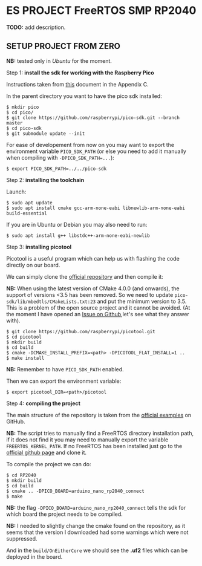 # ES PROJECT FreeRTOS SMP RP2040

**TODO:** add description.

## SETUP PROJECT FROM ZERO

**NB:** tested only in *Ubuntu* for the moment.

Step 1: **install the sdk for working with the Raspberry Pico**

Instructions taken from [this](https://datasheets.raspberrypi.com/pico/getting-started-with-pico.pdf) document in the Appendix C.

In the parent directory you want to have the pico sdk installed:

```
$ mkdir pico
$ cd pico/
$ git clone https://github.com/raspberrypi/pico-sdk.git --branch master
$ cd pico-sdk
$ git submodule update --init
```

For ease of developement from now on you may want to export the environment variable `PICO_SDK_PATH` (or else you need to add it manually when compiling with `-DPICO_SDK_PATH=...`):

```
$ export PICO_SDK_PATH=../../pico-sdk
```

Step 2: **installing the toolchain**

Launch:

```
$ sudo apt update
$ sudo apt install cmake gcc-arm-none-eabi libnewlib-arm-none-eabi build-essential
```

If you are in Ubuntu or Debian you may also need to run:

```
$ sudo apt install g++ libstdc++-arm-none-eabi-newlib
```

Step 3: **installing picotool**

Picotool is a useful program which can help us with flashing the code directly on our board.

We can simply clone the [official repository](https://github.com/raspberrypi/picotool) and then compile it:

**NB:** When using the latest version of CMake 4.0.0 (and onwards), the support of versions <3.5 has been removed. So we need to update `pico-sdk/lib/mbedtls/CMakeLists.txt:23` and put the minimum version to 3.5. This is a problem of the open source project and it cannot be avoided. (At the moment I have opened an [Issue on Github](https://github.com/Mbed-TLS/mbedtls/issues/10123),let's see what they answer with).

```
$ git clone https://github.com/raspberrypi/picotool.git
$ cd picotool
$ mkdir build
$ cd build
$ cmake -DCMAKE_INSTALL_PREFIX=<path> -DPICOTOOL_FLAT_INSTALL=1 ..
$ make install
```

**NB:** Remember to have `PICO_SDK_PATH` enabled.

Then we can export the environment variable:

```
$ export picotool_DIR=<path>/picotool
```

Step 4: **compiling the project**

The main structure of the repository is taken from the [official examples](https://github.com/FreeRTOS/FreeRTOS-Community-Supported-Demos) on GitHub.

**NB:** The script tries to manually find a FreeRTOS directory installation path, if it does not find it you may need to manually export the variable `FREERTOS_KERNEL_PATH`. If no FreeRTOS has been installed just go to the [official github page](https://github.com/FreeRTOS/FreeRTOS-Kernel/tree/7ce8266bc5c6e13534959179295d7ec25f9e438c) and clone it.

To compile the project we can do:

```
$ cd RP2040
$ mkdir build
$ cd build
$ cmake .. -DPICO_BOARD=arduino_nano_rp2040_connect
$ make
```

**NB:** the flag `-DPICO_BOARD=arduino_nano_rp2040_connect` tells the sdk for which board the project needs to be compiled.

**NB:** I needed to slightly change the cmake found on the repository, as it seems that the version I downloaded had some warnings which were not suppressed.

And in the `build/OnEitherCore` we should see the **.uf2** files which can be deployed in the board.